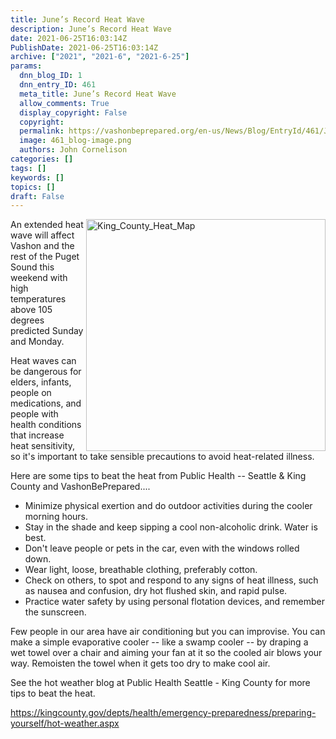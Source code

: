 ```yaml
---
title: June’s Record Heat Wave
description: June’s Record Heat Wave
date: 2021-06-25T16:03:14Z
PublishDate: 2021-06-25T16:03:14Z
archive: ["2021", "2021-6", "2021-6-25"]
params:
  dnn_blog_ID: 1
  dnn_entry_ID: 461
  meta_title: June’s Record Heat Wave
  allow_comments: True
  display_copyright: False
  copyright:
  permalink: https://vashonbeprepared.org/en-us/News/Blog/EntryId/461/June-rsquo-s-Record-Heat-Wave
  image: 461_blog-image.png
  authors: John Cornelison
categories: []
tags: []
keywords: []
topics: []
draft: False
---
```


<p><img width="383" height="371" title="King County Heat Map for this weekend shows a wide variance in temeratures through out the King County. Unfortunately, the county still sometimes forgets about us on Vashon Island!" align="right" style="border: 0px currentcolor; border-image: none; float: right; display: inline; background-image: none;" alt="King_County_Heat_Map" src="/portals/1/Graphics/WebSite/King_County_Heat_Map.png" border="0">An extended heat wave will affect Vashon and the rest of the Puget Sound this weekend with&nbsp; high temperatures above 105 degrees predicted Sunday and Monday.<p>Heat waves can be dangerous for elders, infants, people on medications, and people with health conditions that increase heat sensitivity, so it's important to take sensible precautions to avoid heat-related illness. <p>Here are some tips to beat the heat from Public Health -- Seattle &amp; King County and VashonBePrepared....<ul><li> Minimize physical exertion and do outdoor activities during the cooler morning hours.</li><li> Stay in the shade and keep sipping a cool non-alcoholic drink. Water is best.</li><li> Don't leave people or pets in the car, even with the windows rolled down.</li><li> Wear light, loose, breathable clothing, preferably cotton.</li><li> Check on others, to spot and respond to any signs of heat illness, such as nausea and confusion, dry hot flushed skin, and rapid pulse. </li><li> Practice water safety by using personal flotation devices, and remember the sunscreen.</li></ul><p>Few people in our area have air conditioning but you can improvise. You can make a simple evaporative cooler -- like a swamp cooler -- by draping a wet towel over a chair and aiming your fan at it so the cooled air blows your way. Remoisten the towel when it gets too dry to make cool air. <p>See the hot weather blog at Public Health Seattle - King County for more tips to beat the heat.<p><a href="https://kingcounty.gov/depts/health/emergency-preparedness/preparing-yourself/hot-weather.aspx">https://kingcounty.gov/depts/health/emergency-preparedness/preparing-yourself/hot-weather.aspx</a></p>
